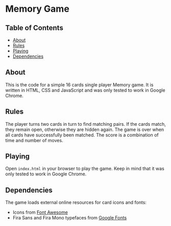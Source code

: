 # Memory Game

## Table of Contents

* [About](#about)
* [Rules](#rules)
* [Playing](#playing)
* [Dependencies](#dependencies)

## About

This is the code for a simple 16 cards single player Memory game. It is written
in HTML, CSS and JavaScript and was only tested to work in Google Chrome.

## Rules

The player turns two cards in turn to find matching pairs. If the cards match,
they remain open, otherwise they are hidden again. The game is over when all
cards have successfully been matched. The score is a combination of time and
number of moves.

## Playing

Open `index.html` in your browser to play the game. Keep in mind that it was
only tested to work in Google Chrome.

## Dependencies

The game loads external online resources for card icons and fonts:

* Icons from [Font Awesome](https://fontawesome.com)
* Fira Sans and Fira Mono typefaces from
  [Google Fonts](https://fonts.google.com)
